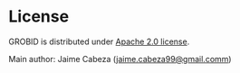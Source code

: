 # License

GROBID is distributed under [Apache 2.0 license](http://www.apache.org/licenses/LICENSE-2.0). 

Main author: Jaime Cabeza (<jaime.cabeza99@gmail.comm>)